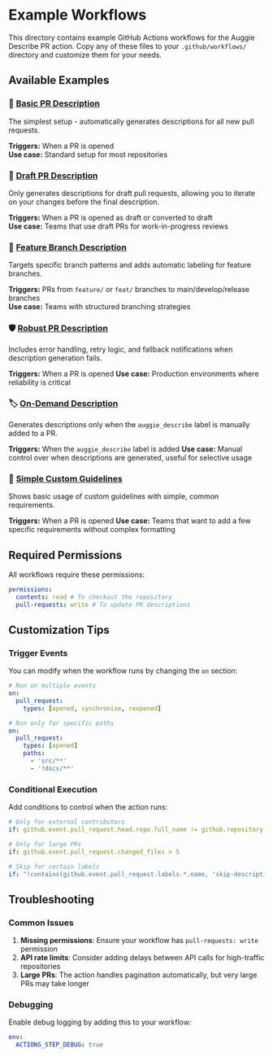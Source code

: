 # Example Workflows

This directory contains example GitHub Actions workflows for the Auggie Describe PR action. Copy any of these files to your `.github/workflows/` directory and customize them for your needs.

## Available Examples

### 📝 [Basic PR Description](./basic-pr-description.yml)

The simplest setup - automatically generates descriptions for all new pull requests.

**Triggers:** When a PR is opened  
**Use case:** Standard setup for most repositories

### 🚧 [Draft PR Description](./draft-pr-description.yml)

Only generates descriptions for draft pull requests, allowing you to iterate on your changes before the final description.

**Triggers:** When a PR is opened as draft or converted to draft  
**Use case:** Teams that use draft PRs for work-in-progress reviews

### 🌿 [Feature Branch Description](./feature-branch-description.yml)

Targets specific branch patterns and adds automatic labeling for feature branches.

**Triggers:** PRs from `feature/` or `feat/` branches to main/develop/release branches  
**Use case:** Teams with structured branching strategies

### 🛡️ [Robust PR Description](./robust-pr-description.yml)

Includes error handling, retry logic, and fallback notifications when description generation fails.

**Triggers:** When a PR is opened
**Use case:** Production environments where reliability is critical

### 🏷️ [On-Demand Description](./on-demand-description.yml)

Generates descriptions only when the `auggie_describe` label is manually added to a PR.

**Triggers:** When the `auggie_describe` label is added
**Use case:** Manual control over when descriptions are generated, useful for selective usage

### 📝 [Simple Custom Guidelines](./simple-custom-guidelines.yml)

Shows basic usage of custom guidelines with simple, common requirements.

**Triggers:** When a PR is opened
**Use case:** Teams that want to add a few specific requirements without complex formatting

## Required Permissions

All workflows require these permissions:

```yaml
permissions:
  contents: read # To checkout the repository
  pull-requests: write # To update PR descriptions
```

## Customization Tips

### Trigger Events

You can modify when the workflow runs by changing the `on` section:

```yaml
# Run on multiple events
on:
  pull_request:
    types: [opened, synchronize, reopened]

# Run only for specific paths
on:
  pull_request:
    types: [opened]
    paths:
      - 'src/**'
      - '!docs/**'
```

### Conditional Execution

Add conditions to control when the action runs:

```yaml
# Only for external contributors
if: github.event.pull_request.head.repo.full_name != github.repository

# Only for large PRs
if: github.event.pull_request.changed_files > 5

# Skip for certain labels
if: "!contains(github.event.pull_request.labels.*.name, 'skip-description')"
```

## Troubleshooting

### Common Issues

1. **Missing permissions**: Ensure your workflow has `pull-requests: write` permission
2. **API rate limits**: Consider adding delays between API calls for high-traffic repositories
3. **Large PRs**: The action handles pagination automatically, but very large PRs may take longer

### Debugging

Enable debug logging by adding this to your workflow:

```yaml
env:
  ACTIONS_STEP_DEBUG: true
```
